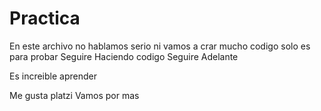 # Practica
En este archivo no hablamos serio ni vamos a crar mucho codigo solo es para probar
Seguire Haciendo codigo
Seguire Adelante

Es increible aprender

Me gusta platzi
Vamos por mas

